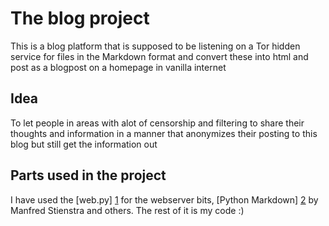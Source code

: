 # The blog project
This is a blog platform that is supposed to be listening on a Tor hidden service for files in the
Markdown format and convert these into html and post as a blogpost on a homepage in vanilla internet

## Idea
To let people in areas with alot of censorship and filtering to share their thoughts and information
in a manner that anonymizes their posting to this blog but still get the information out

## Parts used in the project
I have used the [web.py] [1] for the webserver bits, [Python Markdown] [2] by Manfred Stienstra and others.
The rest of it is my code :)

[1]: http://webpy.org/						"Web.py's homepage"
[2]: http://www.freewisdom.org/projects/python-markdown/	"Python Markdown's homepage"
